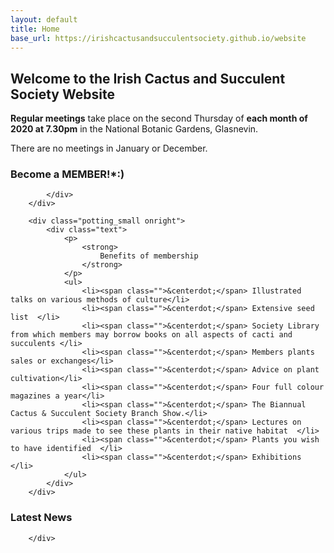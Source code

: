 ```yaml
---
layout: default
title: Home
base_url: https://irishcactusandsucculentsociety.github.io/website
---
```

<section class="clearfix index">
    <div id="index_banner">
    </div>
    <h2 class="index_header">
        Welcome to the Irish Cactus and Succulent Society Website
    </h2>
</section>
<!-- Calendar -->
<section class="newproducts clearfix">
    <div class="container">
        <p class="center">
            <strong>Regular meetings</strong> take place on the second Thursday of <strong>each month of 2020 at 7.30pm</strong>  in the National Botanic Gardens, Glasnevin.
        </p>
        <p class="center">
            There are no meetings in January or December.
        </p>
        <!-- Slide2 -->
        <div class="wrap-slick2">
            <div class="slick2">
            </div>
        </div>
    </div>
</section>

<!-- potting party -->
<section id="" class="potting clearfix">
        <div class="potting_small onleft">
            <div class="text">
                <h3>
                    Become a MEMBER!*:)
                </h3>

            </div>
        </div>

        <div class="potting_small onright">
            <div class="text">
                <p>
                    <strong>
                        Benefits of membership
                    </strong>
                </p>
                <ul>
                    <li><span class="">&centerdot;</span> Illustrated talks on various methods of culture</li>
                    <li><span class="">&centerdot;</span> Extensive seed list  </li>
                    <li><span class="">&centerdot;</span> Society Library from which members may borrow books on all aspects of cacti and succulents </li>
                    <li><span class="">&centerdot;</span> Members plants sales or exchanges</li>
                    <li><span class="">&centerdot;</span> Advice on plant cultivation</li>
                    <li><span class="">&centerdot;</span> Four full colour magazines a year</li>
                    <li><span class="">&centerdot;</span> The Biannual Cactus & Succulent Society Branch Show.</li>
                    <li><span class="">&centerdot;</span> Lectures on various trips made to see these plants in their native habitat  </li>
                    <li><span class="">&centerdot;</span> Plants you wish to have identified  </li>
                    <li><span class="">&centerdot;</span> Exhibitions  </li>
                </ul>
            </div>
        </div>
</section>

<section class="stories clearfix">
    <div class="container">
        <h3 class="center">
            Latest News
        </h3>
        <!-- blog post -->




        </div>
</section>
